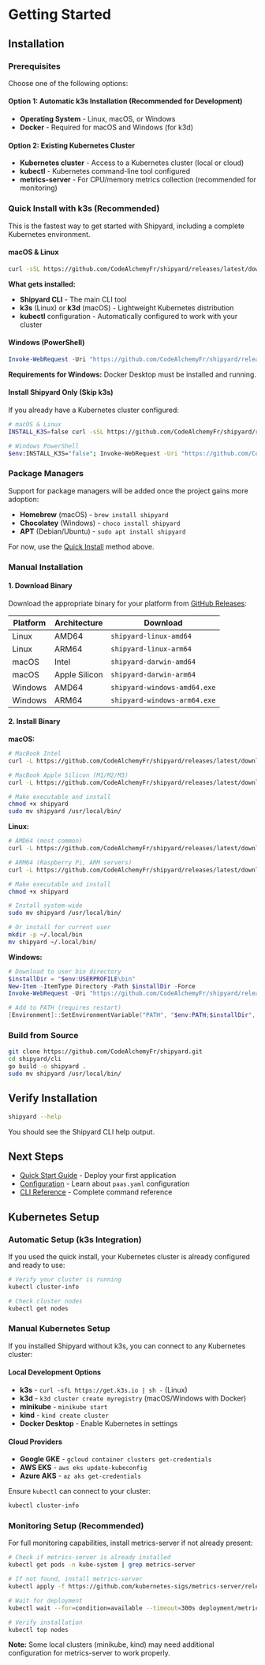 # Getting Started

## Installation

### Prerequisites

Choose one of the following options:

#### Option 1: Automatic k3s Installation (Recommended for Development)
- **Operating System** - Linux, macOS, or Windows
- **Docker** - Required for macOS and Windows (for k3d)

#### Option 2: Existing Kubernetes Cluster
- **Kubernetes cluster** - Access to a Kubernetes cluster (local or cloud)
- **kubectl** - Kubernetes command-line tool configured
- **metrics-server** - For CPU/memory metrics collection (recommended for monitoring)

### Quick Install with k3s (Recommended)

This is the fastest way to get started with Shipyard, including a complete Kubernetes environment.

#### macOS & Linux

```bash
curl -sSL https://github.com/CodeAlchemyFr/shipyard/releases/latest/download/install.sh | bash
```

**What gets installed:**
- **Shipyard CLI** - The main CLI tool
- **k3s** (Linux) or **k3d** (macOS) - Lightweight Kubernetes distribution
- **kubectl** configuration - Automatically configured to work with your cluster

#### Windows (PowerShell)

```powershell
Invoke-WebRequest -Uri "https://github.com/CodeAlchemyFr/shipyard/releases/latest/download/install.ps1" -OutFile "install.ps1"; .\install.ps1
```

**Requirements for Windows:** Docker Desktop must be installed and running.

#### Install Shipyard Only (Skip k3s)

If you already have a Kubernetes cluster configured:

```bash
# macOS & Linux
INSTALL_K3S=false curl -sSL https://github.com/CodeAlchemyFr/shipyard/releases/latest/download/install.sh | bash

# Windows PowerShell
$env:INSTALL_K3S="false"; Invoke-WebRequest -Uri "https://github.com/CodeAlchemyFr/shipyard/releases/latest/download/install.ps1" -OutFile "install.ps1"; .\install.ps1
```

### Package Managers

Support for package managers will be added once the project gains more adoption:

- **Homebrew** (macOS) - `brew install shipyard`
- **Chocolatey** (Windows) - `choco install shipyard`  
- **APT** (Debian/Ubuntu) - `sudo apt install shipyard`

For now, use the [Quick Install](#quick-install-recommended) method above.

### Manual Installation

#### 1. Download Binary

Download the appropriate binary for your platform from [GitHub Releases](https://github.com/CodeAlchemyFr/shipyard/releases/latest):

| Platform | Architecture | Download |
|----------|--------------|----------|
| Linux | AMD64 | `shipyard-linux-amd64` |
| Linux | ARM64 | `shipyard-linux-arm64` |
| macOS | Intel | `shipyard-darwin-amd64` |
| macOS | Apple Silicon | `shipyard-darwin-arm64` |
| Windows | AMD64 | `shipyard-windows-amd64.exe` |
| Windows | ARM64 | `shipyard-windows-arm64.exe` |

#### 2. Install Binary

**macOS:**
```bash
# MacBook Intel
curl -L https://github.com/CodeAlchemyFr/shipyard/releases/latest/download/shipyard-darwin-amd64 -o shipyard

# MacBook Apple Silicon (M1/M2/M3)
curl -L https://github.com/CodeAlchemyFr/shipyard/releases/latest/download/shipyard-darwin-arm64 -o shipyard

# Make executable and install
chmod +x shipyard
sudo mv shipyard /usr/local/bin/
```

**Linux:**
```bash
# AMD64 (most common)
curl -L https://github.com/CodeAlchemyFr/shipyard/releases/latest/download/shipyard-linux-amd64 -o shipyard

# ARM64 (Raspberry Pi, ARM servers)
curl -L https://github.com/CodeAlchemyFr/shipyard/releases/latest/download/shipyard-linux-arm64 -o shipyard

# Make executable and install
chmod +x shipyard

# Install system-wide
sudo mv shipyard /usr/local/bin/

# Or install for current user
mkdir -p ~/.local/bin
mv shipyard ~/.local/bin/
```

**Windows:**
```powershell
# Download to user bin directory
$installDir = "$env:USERPROFILE\bin"
New-Item -ItemType Directory -Path $installDir -Force
Invoke-WebRequest -Uri "https://github.com/CodeAlchemyFr/shipyard/releases/latest/download/shipyard-windows-amd64.exe" -OutFile "$installDir\shipyard.exe"

# Add to PATH (requires restart)
[Environment]::SetEnvironmentVariable("PATH", "$env:PATH;$installDir", "User")
```

### Build from Source

```bash
git clone https://github.com/CodeAlchemyFr/shipyard.git
cd shipyard/cli
go build -o shipyard .
sudo mv shipyard /usr/local/bin/
```

## Verify Installation

```bash
shipyard --help
```

You should see the Shipyard CLI help output.

## Next Steps

- [Quick Start Guide](/getting-started/quick-start) - Deploy your first application
- [Configuration](/getting-started/configuration) - Learn about `paas.yaml` configuration
- [CLI Reference](/cli/overview) - Complete command reference

## Kubernetes Setup

### Automatic Setup (k3s Integration)

If you used the quick install, your Kubernetes cluster is already configured and ready to use:

```bash
# Verify your cluster is running
kubectl cluster-info

# Check cluster nodes
kubectl get nodes
```

### Manual Kubernetes Setup

If you installed Shipyard without k3s, you can connect to any Kubernetes cluster:

#### Local Development Options
- **k3s** - `curl -sfL https://get.k3s.io | sh -` (Linux)
- **k3d** - `k3d cluster create myregistry` (macOS/Windows with Docker)
- **minikube** - `minikube start`
- **kind** - `kind create cluster`
- **Docker Desktop** - Enable Kubernetes in settings

#### Cloud Providers
- **Google GKE** - `gcloud container clusters get-credentials`
- **AWS EKS** - `aws eks update-kubeconfig`
- **Azure AKS** - `az aks get-credentials`

Ensure `kubectl` can connect to your cluster:

```bash
kubectl cluster-info
```

### Monitoring Setup (Recommended)

For full monitoring capabilities, install metrics-server if not already present:

```bash
# Check if metrics-server is already installed
kubectl get pods -n kube-system | grep metrics-server

# If not found, install metrics-server
kubectl apply -f https://github.com/kubernetes-sigs/metrics-server/releases/latest/download/components.yaml

# Wait for deployment
kubectl wait --for=condition=available --timeout=300s deployment/metrics-server -n kube-system

# Verify installation
kubectl top nodes
```

**Note:** Some local clusters (minikube, kind) may need additional configuration for metrics-server to work properly.